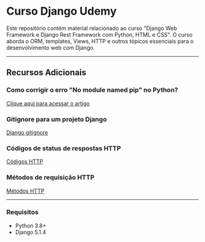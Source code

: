 # Curso Django Udemy

Este repositório contém material relacionado ao curso "Django Web Framework e Django Rest Framework com Python, HTML e CSS". O curso aborda o ORM, templates, Views, HTTP e outros tópicos essenciais para o desenvolvimento web com Django.

---

## Recursos Adicionais

### Como corrigir o erro "No module named pip" no Python?
[Clique aqui para acessar o artigo](https://codedamn.com/news/python/how-to-fix-no-module-named-pip)

### Gitignore para um projeto Django
[Django gitignore](https://djangowaves.com/tips-tricks/gitignore-for-a-django-project/)

### Códigos de status de respostas HTTP
[Códigos HTTP](https://developer.mozilla.org/pt-BR/docs/Web/HTTP/Status)

### Métodos de requisição HTTP
[Métodos HTTP](https://developer.mozilla.org/pt-BR/docs/Web/HTTP/Methods)

---

### Requisitos
- Python 3.8+
- Django 5.1.4